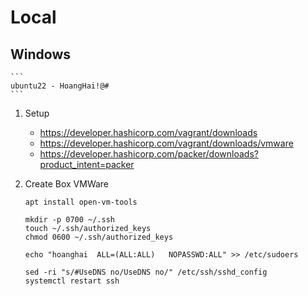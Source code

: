 # Local

## Windows

    ```
    ubuntu22 - HoangHai!@#
    ```

1. Setup
    - https://developer.hashicorp.com/vagrant/downloads
    - https://developer.hashicorp.com/vagrant/downloads/vmware
    - https://developer.hashicorp.com/packer/downloads?product_intent=packer

2. Create Box VMWare
    ```shell
    apt install open-vm-tools

    mkdir -p 0700 ~/.ssh
    touch ~/.ssh/authorized_keys
    chmod 0600 ~/.ssh/authorized_keys

    echo "hoanghai  ALL=(ALL:ALL)   NOPASSWD:ALL" >> /etc/sudoers

    sed -ri "s/#UseDNS no/UseDNS no/" /etc/ssh/sshd_config
    systemctl restart ssh

    ```
